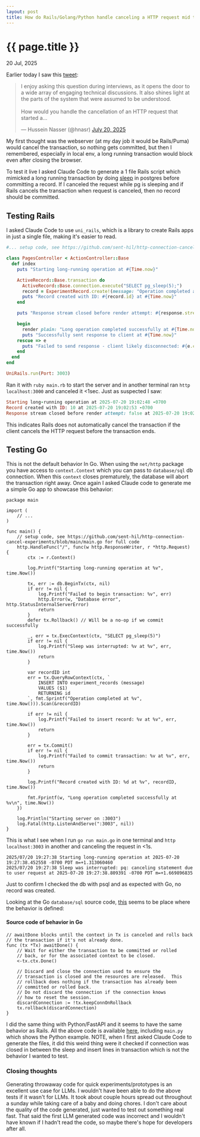 ```yaml
---
layout: post
title: How do Rails/Golang/Python handle canceling a HTTP request mid transaction?
---
```


{{ page.title }}
================

<p class="meta">20 Jul, 2025</p>

Earlier today I saw this [tweet](https://x.com/hnasr/status/1946933331611795609):

<blockquote class="twitter-tweet"><p lang="en" dir="ltr">I enjoy asking this question during interviews, as it opens the door to a wide array of engaging technical discussions. It also shines light at the parts of the system that were assumed to be understood. <br><br>How would you handle the cancellation of an HTTP request that started a…</p>&mdash; Hussein Nasser (@hnasr) <a href="https://twitter.com/hnasr/status/1946933331611795609?ref_src=twsrc%5Etfw">July 20, 2025</a></blockquote> <script async src="https://platform.twitter.com/widgets.js" charset="utf-8"></script>

My first thought was the webserver (at my day job it would be Rails/Puma) would cancel the transaction, so nothing gets committed, but then I remembered, especially in local env, a long running transaction would block even after closing the browser.

To test it live I asked Claude Code to generate a 1 file Rails script which mimicked a long running transaction by doing [sleep](https://www.postgresql.org/docs/current/functions-datetime.html#FUNCTIONS-DATETIME-DELAY) in postgres before committing a record. If I canceled the request while pg is sleeping and if Rails cancels the transaction when request is canceled, then no record should be committed.

## Testing Rails

I asked Claude Code to use `uni_rails`, which is a library to create Rails apps in just a single file, making it's easier to read.

```ruby
#... setup code, see https://github.com/sent-hil/http-connection-cancel-experiments/blob/main/main.rb for full file

class PagesController < ActionController::Base
  def index
    puts "Starting long-running operation at #{Time.now}"

    ActiveRecord::Base.transaction do
      ActiveRecord::Base.connection.execute("SELECT pg_sleep(5);")
      record = ExperimentRecord.create!(message: "Operation completed at #{Time.now}")
      puts "Record created with ID: #{record.id} at #{Time.now}"
    end

    puts "Response stream closed before render attempt: #{response.stream.closed?} at #{Time.now}"

    begin
      render plain: "Long operation completed successfully at #{Time.now}"
      puts "Successfully sent response to client at #{Time.now}"
    rescue => e
      puts "Failed to send response - client likely disconnected: #{e.class} - #{e.message} at #{Time.now}"
    end
  end
end

UniRails.run(Port: 3003)
```

Ran it with `ruby main.rb` to start the server and in another terminal ran `http localhost:3000` and canceled it <1sec. Just as suspected I saw:

```ruby
Starting long-running operation at 2025-07-20 19:02:48 -0700
Record created with ID: 10 at 2025-07-20 19:02:53 -0700
Response stream closed before render attempt: false at 2025-07-20 19:02:53 -0700
```

This indicates Rails does not automatically cancel the transaction if the client cancels the HTTP request before the transaction ends.

## Testing Go

This is not the default behavior In Go. When using the `net/http` package you have access to `context.Context` which you can pass to `database/sql` db connection. When this `context` closes prematurely, the database will abort the transaction right away. Once again I asked Claude code to generate me a simple Go app to showcase this behavior:

```golang
package main

import (
    // ...
)

func main() {
    // setup code, see https://github.com/sent-hil/http-connection-cancel-experiments/blob/main/main.go for full code
	http.HandleFunc("/", func(w http.ResponseWriter, r *http.Request) {
		ctx := r.Context()

		log.Printf("Starting long-running operation at %v", time.Now())

		tx, err := db.BeginTx(ctx, nil)
		if err != nil {
			log.Printf("Failed to begin transaction: %v", err)
			http.Error(w, "Database error", http.StatusInternalServerError)
			return
		}
		defer tx.Rollback() // Will be a no-op if we commit successfully

		_, err = tx.ExecContext(ctx, "SELECT pg_sleep(5)")
		if err != nil {
			log.Printf("Sleep was interrupted: %v at %v", err, time.Now())
			return
		}

		var recordID int
		err = tx.QueryRowContext(ctx, `
			INSERT INTO experiment_records (message)
			VALUES ($1)
			RETURNING id
		`, fmt.Sprintf("Operation completed at %v", time.Now())).Scan(&recordID)

		if err != nil {
			log.Printf("Failed to insert record: %v at %v", err, time.Now())
			return
		}

		err = tx.Commit()
		if err != nil {
			log.Printf("Failed to commit transaction: %v at %v", err, time.Now())
			return
		}

		log.Printf("Record created with ID: %d at %v", recordID, time.Now())

		fmt.Fprintf(w, "Long operation completed successfully at %v\n", time.Now())
	})

	log.Println("Starting server on :3003")
	log.Fatal(http.ListenAndServe(":3003", nil))
}
```

This is what I see when I run `go run main.go` in one terminal and `http localhost:3003` in another and canceling the request in <1s.

```
2025/07/20 19:27:38 Starting long-running operation at 2025-07-20 19:27:38.452558 -0700 PDT m=+1.313060460
2025/07/20 19:27:38 Sleep was interrupted: pq: canceling statement due to user request at 2025-07-20 19:27:38.809391 -0700 PDT m=+1.669896835
```

Just to confirm I checked the db with psql and as expected with Go, no record was created.

Looking at the Go `database/sql` source code, [this](https://cs.opensource.google/go/go/+/refs/tags/go1.24.5:src/database/sql/sql.go;l=2212) seems to be place where the behavior is defined:

#### Source code of behavior in Go

```golang
// awaitDone blocks until the context in Tx is canceled and rolls back
// the transaction if it's not already done.
func (tx *Tx) awaitDone() {
	// Wait for either the transaction to be committed or rolled
	// back, or for the associated context to be closed.
	<-tx.ctx.Done()

	// Discard and close the connection used to ensure the
	// transaction is closed and the resources are released.  This
	// rollback does nothing if the transaction has already been
	// committed or rolled back.
	// Do not discard the connection if the connection knows
	// how to reset the session.
	discardConnection := !tx.keepConnOnRollback
	tx.rollback(discardConnection)
}
```

I did the same thing with Python/FastAPI and it seems to have the same behavior as Rails. All the above code is available [here](https://github.com/sent-hil/http-connection-cancel-experiments), including `main.py` which shows the Python example. NOTE, when I first asked Claude Code to generate the files, it did this weird thing were it checked if connection was closed in between the sleep and insert lines in transaction which is not the behavior I wanted to test.

### Closing thoughts

Generating throwaway code for quick experiments/prototypes is an excellent use case for LLMs. I wouldn't have been able to do the above tests if it wasn't for LLMs. It took about couple hours spread out throughout a sunday while taking care of a baby and doing chores. I don't care about the quality of the code generated, just wanted to test out something real fast. That said the first LLM generated code was incorrect and I wouldn't have known if I hadn't read the code, so maybe there's hope for developers after all.
